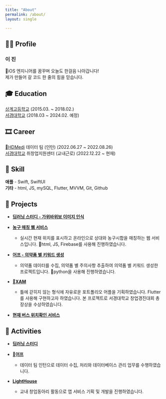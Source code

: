 ```yaml
---
title: "About"
permalink: /about/
layout: single
  
---
```


## 🧑‍💻 Profile
### 이 진
iOS 엔지니어를 꿈꾸며 오늘도 한걸음 나아갑니다!<br>
제가 만들어 갈 코드 한 줄의 힘을 믿습니다.

## 🎓 Education
[상계고등학교](https://sanggye.sen.hs.kr/) (2015.03. ~ 2018.02.)<br>
[서경대학교](https://www.skuniv.ac.kr/) (2018.03 ~ 2024.02. 예정)

## 🎞 Career
[HDMedi](https://www.hdmedi.co.kr/) 데이터 팀 (인턴) (2022.06.27 ~ 2022.08.26)<br>
[서경대학교](https://www.skuniv.ac.kr/) 취창업지원센터 (교내근로) (2022.12.22 ~ 현재)

## 🎯 Skill
**애플** - Swift, SwiftUI<br>
**기타** - html, JS, mySQL, Flutter, MVVM, Git, Github

## 🚀 Projects
- **[딥러닝 스터디 - 가위바위보 이미지 인식](https://paper-timpani-99f.notion.site/ebcc479767a84f6680a1d0d33d0776c0)**

- **[농구 매칭 웹 서비스](https://paper-timpani-99f.notion.site/13df854958a5490c823deefc2d228296)**
    - 실시간 현재 위치를 표시하고 온라인으로 상대와 농구시합을 매칭하는 웹 서비스입니다. html, JS, Firebase를 사용해 진행하였습니다.

- **[어프 - 의약품 별 키워드 생성](https://paper-timpani-99f.notion.site/53c7c2c9fb70491d8f495760a5bc3e24)**
    - 의약품 데이터를 수집, 의약품 별 주의사항 추출하여 의약품 별 키워드 생성한 프로젝트입니다. python을 사용해 진행하였습니다.

- **[XAM](https://paper-timpani-99f.notion.site/XAM-5702449e42264762a7a84a058eb0e66d)**
    - 틀에 갇히지 않는 형식에 자유로운 포트폴리오 어플을 기획하였습니다. Flutter를 사용해 구현하고자 하였습니다. 본 프로젝트로 서경대학교 창업경진대회 총장상을 수상하였습니다.

- **[현재 버스 위치확인 서비스](https://paper-timpani-99f.notion.site/ac972aa3922847dc8163b93bf245d0ea)**

## 🎒 Activities
- **[딥러닝 스터디](https://paper-timpani-99f.notion.site/d15420201f6641efadef80c6e143ea83)**

- **[어프](https://paper-timpani-99f.notion.site/1886b747756441dbbef78cfa9e834670)**
    - 데이터 팀 인턴으로 데이터 수집, 처리와 데이터베이스 관리 업무를 수행하였습니다.

- **[LightHouse](https://paper-timpani-99f.notion.site/LightHouse-a36664200bcb48c18d1d525a346c9a03)**
    - 교내 창업동아리 활동으로 앱 서비스 기획 및 개발을 진행하였습니다.
